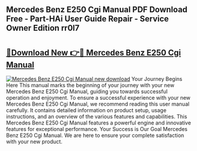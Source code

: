 ## Mercedes Benz E250 Cgi Manual PDF Download Free - Part-HAi User Guide Repair - Service Owner Edition rr0l7

# <h2><a href="http://bc58830.oget.top/?id=Mercedes+Benz+E250+Cgi+Manual">🔗Download New 👉🔴 Mercedes Benz E250 Cgi Manual</a></h2>

[![Mercedes Benz E250 Cgi Manual new download](https://i.imgur.com/5g1atiW.png)](http://bc58830.oget.top/?id=Mercedes+Benz+E250+Cgi+Manual)
Your Journey Begins Here This manual marks the beginning of your journey with your new Mercedes Benz E250 Cgi Manual, guiding you towards successful operation and enjoyment. To ensure a successful experience with your new Mercedes Benz E250 Cgi Manual, we recommend reading this user manual carefully. It contains detailed information on product setup, usage instructions, and an overview of the various features and capabilities. This Mercedes Benz E250 Cgi Manual features a powerful engine and innovative features for exceptional performance. Your Success is Our Goal Mercedes Benz E250 Cgi Manual. We are here to ensure your complete satisfaction with your new product.
